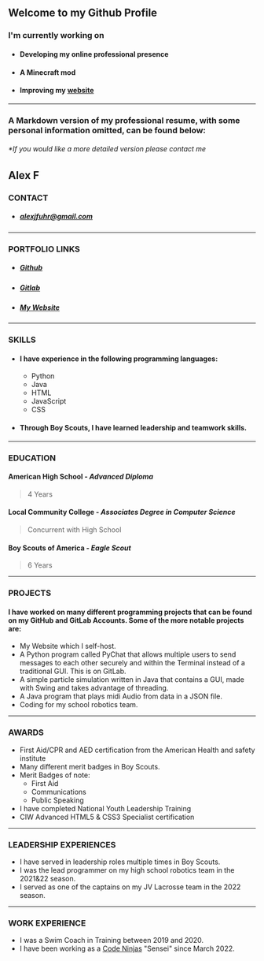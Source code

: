 ## Welcome to my  Github Profile
### I'm currently working on
- #### Developing my online professional presence
- #### A Minecraft mod
- #### Improving my [website](https://alexjf.dev)
___
### A Markdown version of my professional resume, with some personal information omitted, can be found below:
###### *If you would like a more detailed version please contact me

## Alex F
### CONTACT
- ##### alexjfuhr@gmail.com
___
### PORTFOLIO LINKS
- ##### [Github](github.com/alexjfdev)
- ##### [Gitlab](gitlab.com/likebeinawesome)
- ##### [My Website](https://alexjf.dev)
___
### SKILLS
- #### I have experience in the following programming languages:
  - Python
  - Java
  - HTML
  - JavaScript
  - CSS
- #### Through Boy Scouts, I have learned leadership and teamwork skills.
___
### EDUCATION
#### American High School - _Advanced Diploma_
> 4 Years
#### Local Community College - _Associates Degree in Computer Science_
> Concurrent with High School
#### Boy Scouts of America - _Eagle Scout_
> 6 Years
___
### PROJECTS
#### I have worked on many different programming projects that can be found on my GitHub and GitLab Accounts. Some of the more notable projects are:
- My Website which I self-host.
- A Python program called PyChat that allows multiple users to send messages to each other securely and within the Terminal instead of a traditional GUI. This is on GitLab.
- A simple particle simulation written in Java that contains a GUI, made with Swing and takes advantage of threading.
- A Java program that plays midi Audio from data in a JSON file.
- Coding for my school robotics team.
___
### AWARDS
- First Aid/CPR and AED certification from the American Health and safety institute
- Many different merit badges in Boy Scouts.
- Merit Badges of note:
  - First Aid
  - Communications
  - Public Speaking
- I have completed National Youth Leadership Training
- CIW Advanced HTML5 & CSS3 Specialist certification
___
### LEADERSHIP EXPERIENCES
- I have served in leadership roles multiple times in Boy Scouts.
- I was the lead programmer on my high school robotics team in the 2021&22 season.
- I served as one of the captains on my JV Lacrosse team in the 2022 season.
___
### WORK EXPERIENCE
- I was a Swim Coach in Training between 2019 and 2020.
- I have been working as a [Code Ninjas](https://www.codeninjas.com/) "Sensei" since March 2022.

